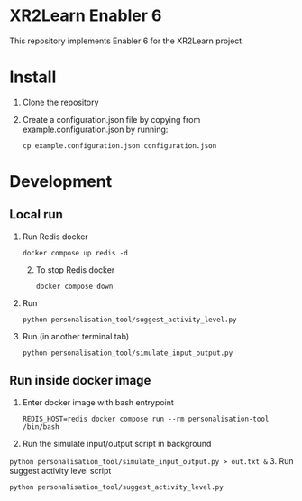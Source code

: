 # XR2Learn Enabler 6
This repository implements Enabler 6 for the XR2Learn project.


# Install 
1. Clone the repository

2. Create a configuration.json file by copying from example.configuration.json by running:
  
   `cp example.configuration.json configuration.json`

# Development
## Local run

1. Run Redis docker 

      `docker compose up redis -d`

   2. To stop Redis docker 

       `docker compose down`
   
2. Run 

   `python personalisation_tool/suggest_activity_level.py`

3. Run (in another terminal tab) 

   `python personalisation_tool/simulate_input_output.py`


## Run inside docker image

1. Enter docker image with bash entrypoint

    `REDIS_HOST=redis docker compose run --rm personalisation-tool /bin/bash`
2. Run the simulate input/output script in background

`python personalisation_tool/simulate_input_output.py > out.txt &`
3. Run suggest activity level script

`python personalisation_tool/suggest_activity_level.py`
